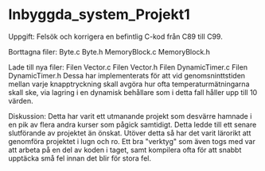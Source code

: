 # Inbyggda_system_Projekt1

Uppgift: Felsök och korrigera en befintlig C-kod från C89 till C99. 



Borttagna filer: 
Byte.c 
Byte.h 
MemoryBlock.c 
MemoryBlock.h

Lade till nya filer: 
Filen Vector.c
Filen Vector.h
Filen DynamicTimer.c
Filen DynamicTimer.h
Dessa har implementerats för att vid genomsninttstiden mellan varje knapptryckning skall avgöra hur ofta 
temperaturmätningarna skall ske, via lagring i en dynamisk behållare som i detta fall håller upp till 10 värden.



Diskussion:
Detta har varit ett utmanande projekt som desvärre hamnade i en pik av flera andra kurser som pågick samtidigt. Detta ledde till ett senare slutförande
av projektet än önskat. Utöver detta så har det varit lärorikt att genomföra projektet i lugn och ro. Ett bra "verktyg" som även togs med var att 
arbeta på en del av koden i taget, samt kompilera ofta för att snabbt upptäcka små fel innan det blir för stora fel.
